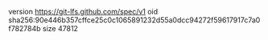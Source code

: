version https://git-lfs.github.com/spec/v1
oid sha256:90e446b357cffce25c0c1065891232d55a0dcc94272f59617917c7a0f782784b
size 47812

